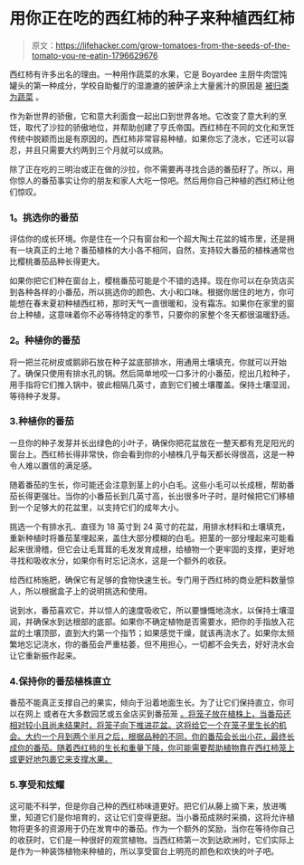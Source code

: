 # 用你正在吃的西红柿的种子来种植西红柿

> 原文：<https://lifehacker.com/grow-tomatoes-from-the-seeds-of-the-tomato-you-re-eatin-1796629676>

西红柿有许多出名的理由。一种用作蔬菜的水果，它是 Boyardee 主厨牛肉馄饨罐头的第一种成分，学校自助餐厅的湿漉漉的披萨涂上大量酱汁的原因是 [被归类为蔬菜](http://www.nbcnews.com/id/45306416/ns/health-diet_and_nutrition/t/pizza-vegetable-congress-says-yes/#.WVwbXdPyvOQ) 。



作为新世界的骄傲，它和意大利面食一起出口到世界各地。它改变了意大利的烹饪，取代了沙拉的骄傲地位，并帮助创建了亨氏帝国。西红柿在不同的文化和烹饪传统中脱颖而出是有原因的。西红柿非常容易种植，如果你忘了浇水，它还可以容忍，并且只需要大约两到三个月就可以成熟。

除了正在吃的三明治或正在做的沙拉，你不需要再寻找合适的番茄籽了。所以，用你惊人的番茄事实让你的朋友和家人大吃一惊吧。然后用你自己种植的西红柿让他们惊叹。

### **1。挑选你的番茄**

评估你的成长环境。你是住在一个只有窗台和一个超大陶土花盆的城市里，还是拥有一块真正的土地？番茄植株的大小各不相同，自然，支持较大番茄的植株通常也比樱桃番茄品种长得更大。

如果你把它们种在窗台上，樱桃番茄可能是个不错的选择。现在你可以在杂货店买到各种各样的小番茄，所以挑选你的颜色、大小和口味。根据你居住的地方，你可能想在春末夏初种植西红柿，那时天气一直很暖和，没有霜冻。如果你在家里的窗台上种植，这意味着你不必等待特定的季节，只要你的家整个冬天都很温暖舒适。

### **2。种植你的番茄**

将一把兰花树皮或鹅卵石放在种子盆底部排水，用通用土壤填充，你就可以开始了。确保只使用有排水孔的锅。然后简单地咬一口多汁的小番茄，挖出几粒种子，用手指将它们推入锅中，彼此相隔几英寸，直到它们被土壤覆盖。保持土壤湿润，等待种子发芽。

### 3.种植你的番茄

一旦你的种子发芽并长出绿色的小叶子，确保你把花盆放在一整天都有充足阳光的窗台上。西红柿长得非常快，你会看到你的小植株几乎每天都长得很高，这是一种令人难以置信的满足感。

随着番茄的生长，你可能还会注意到茎上的小白毛。这些小毛可以长成根，帮助番茄长得更强壮。当你的小番茄长到几英寸高，长出很多叶子时，是时候把它们移植到一个足够大的花盆里，以支持它们的成年大小。

挑选一个有排水孔、直径为 18 英寸到 24 英寸的花盆，用排水材料和土壤填充，重新种植时将番茄茎埋起来，盖住大部分模糊的白毛。把茎的一部分埋起来可能看起来很滑稽，但它会让毛茸茸的毛发发育成根，给植物一个更牢固的支撑，更好地寻找和吸收水分，如果你有时忘记浇水，这是一个额外的收获。

给西红柿施肥，确保它有足够的食物快速生长。专门用于西红柿的商业肥料数量惊人，所以根据盒子上的说明挑选和使用。

说到水，番茄喜欢它，并以惊人的速度吸收它，所以要慷慨地浇水，以保持土壤湿润，并确保水到达根部的底部。如果你不确定植物是否需要水，把你的手指放入花盆的土壤顶部，直到大约第一个指节；如果感觉干燥，就该再浇水了。如果你太频繁地忘记浇水，你的番茄会严重枯萎，但不用担心，一切都不会失去，好好浇水会让它重新振作起来。

### 4.保持你的番茄植株直立

番茄不能真正支撑自己的果实，倾向于沿着地面生长。为了让它们保持直立，你可以在网上 或者在大多数园艺或五金店买到番茄笼 [。将笼子放在植株上，当番茄还相对较小且尚未结果时，将笼子向下推进花盆。这将给它一个在笼子里生长的机会。大约一个月到两个半月之后，根据品种的不同，你的番茄会长出小花，最终长成你的番茄。随着西红柿的生长和重量下降，你可能需要帮助植物靠在西红柿笼上或更好地包裹它来支撑水果。](http://www.homedepot.com/b/Outdoors-Garden-Center-Landscaping-Tomato-Cages-Plant-Support/Plant-Cage/N-5yc1vZbx6iZ1z0rvs4)

### 5.享受和炫耀

这可能不科学，但是你自己种的西红柿味道更好。把它们从藤上摘下来，放进嘴里，知道它们是你培育的，这让它们变得更甜。当小番茄成熟时采摘，这将允许植物将更多的资源用于仍在发育中的番茄。作为一个额外的奖励，当你在等待你自己的收获时，它们是一种很好的观赏植物。当西红柿第一次到达欧洲时，它们实际上是作为一种装饰植物来种植的，所以享受窗台上明亮的颜色和欢快的叶子吧。